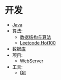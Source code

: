 # 开发

- [Java](java.md)
- 算法:
    - [数据结构与算法](DSA.md)
    - [Leetcode Hot100](Hot100.md)
- [数据库](MySQL.md)
- 项目:
    - [WebServer](webserver.md)
- 工具:
    - [Git](git.md)